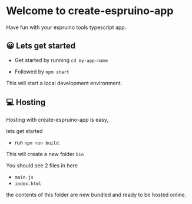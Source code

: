 # Welcome to create-espruino-app

Have fun with your espruino tools typescript app.

## 😀 Lets get started

- Get started by running `cd my-app-name`

- Followed by `npm start`

This will start a local development environment.

## 💻 Hosting

Hosting with create-espruino-app is easy,

lets get started

- run `npm run build`.

This will create a new folder `bin`

You should see 2 files in here

- `main.js`
- `index.html`

the contents of this folder are new bundled and ready to be hosted online.
